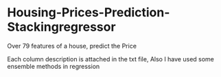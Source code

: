 # Housing-Prices-Prediction-Stackingregressor
Over 79 features of a house, predict the Price

Each column description is attached in the txt file, Also I have used some  ensemble methods in regression
